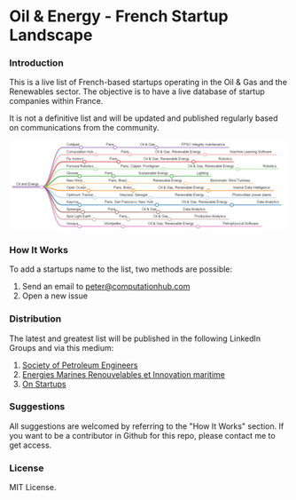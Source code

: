 # Oil &amp; Energy - French Startup Landscape

### Introduction

This is a live list of French-based startups operating in the Oil & Gas and the Renewables sector. The objective is to have a live database of startup companies within France.

It is not a definitive list and will be updated and published regularly based on communications from the community.

![Oil & Energy - French Startup Landscape map](02-Pics/capture.PNG)

### How It Works

To add a startups name to the list, two methods are possible:

1. Send an email to peter@computationhub.com
2. Open a new issue

### Distribution
The latest and greatest list will be published in the following LinkedIn Groups and via this medium:

1. [Society of Petroleum Engineers](https://www.linkedin.com/groups/57660)
2. [Energies Marines Renouvelables et Innovation maritime](https://www.linkedin.com/groups/4129100)
3. [On Startups](https://www.linkedin.com/groups/2877)

### Suggestions

All suggestions are welcomed by referring to the "How It Works" section. If you want to be a contributor in Github for this repo, please contact me to get access.

### License
MIT License.

